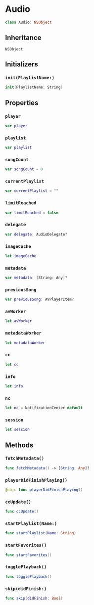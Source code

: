 # Audio

``` swift
class Audio: NSObject 
```

## Inheritance

`NSObject`

## Initializers

### `init(PlaylistName:)`

``` swift
init(PlaylistName: String) 
```

## Properties

### `player`

``` swift
var player 
```

### `playlist`

``` swift
var playlist 
```

### `songCount`

``` swift
var songCount = 0
```

### `currentPlaylist`

``` swift
var currentPlaylist = ""
```

### `limitReached`

``` swift
var limitReached = false
```

### `delegate`

``` swift
var delegate: AudioDelegate?
```

### `imageCache`

``` swift
let imageCache 
```

### `metadata`

``` swift
var metadata: [String: Any]?
```

### `previousSong`

``` swift
var previousSong: AVPlayerItem?
```

### `avWorker`

``` swift
let avWorker 
```

### `metadataWorker`

``` swift
let metadataWorker 
```

### `cc`

``` swift
let cc 
```

### `info`

``` swift
let info 
```

### `nc`

``` swift
let nc = NotificationCenter.default
```

### `session`

``` swift
let session 
```

## Methods

### `fetchMetadata()`

``` swift
func fetchMetadata() -> [String: Any]? 
```

### `playerDidFinishPlaying()`

``` swift
@objc func playerDidFinishPlaying() 
```

### `ccUpdate()`

``` swift
func ccUpdate() 
```

### `startPlaylist(Name:)`

``` swift
func startPlaylist(Name: String) 
```

### `startFavorites()`

``` swift
func startFavorites() 
```

### `togglePlayback()`

``` swift
func togglePlayback() 
```

### `skip(didFinish:)`

``` swift
func skip(didFinish: Bool) 
```
